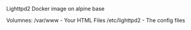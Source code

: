 Lighttpd2 Docker image on alpine base

Volumnes:
/var/www - Your HTML Files
/etc/lighttpd2 - The config files
